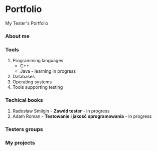 # Portfolio
My Tester's Portfolio
<h3>About me</h3>
<h3>Tools</h3>  
<ol>
  <li>Programming languages
    <ul>
      <li>C++</li>
      <li>Java - learning in progress</li>
    </ul>
  </li>
  <li>Databases
    
  </li>
  <li>Operating systems
    
  </li>
  <li>Tools supporting testing
   
  </li>
  
</ol>
  
<h3> Techical books</h3>
<ol>
  <li>Radosław Smilgin - <b>Zawód tester</b> - in progress</li>
  <li>Adam Roman - <b>Testowanie i jakość oprogramowania</b> - in progress</li>
</ol>

<h3>Testers groups</h3>
<h3>My projects</h3>
